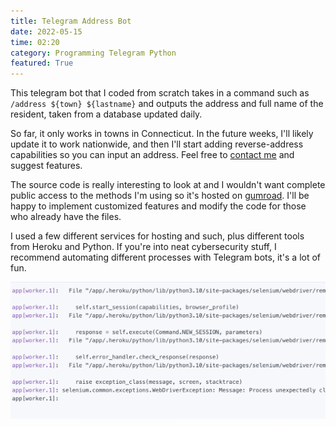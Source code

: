 ```yaml
---
title: Telegram Address Bot
date: 2022-05-15
time: 02:20
category: Programming Telegram Python
featured: True
---
```

This telegram bot that I coded from scratch takes in a command such as ```/address ${town} ${lastname}``` and outputs the address and full name of the resident, taken from a database updated daily. 

So far, it only works in towns in Connecticut. In the future weeks, I'll likely update it to work nationwide, and then I'll start adding reverse-address capabilities so you can input an address. Feel free to [contact me](/contact) and suggest features.

The source code is really interesting to look at and I wouldn't want complete public access to the methods I'm using so it's hosted on [gumroad](https://grahamzemel.gumroad.com/l/TelegramBot). I'll be happy to implement customized features and modify the code for those who already have the files. 

I used a few different services for hosting and such, plus different tools from Heroku and Python. If you're into neat cybersecurity stuff, I recommend automating different processes with Telegram bots, it's a lot of fun. 

![addressbot](./addressbot.png)